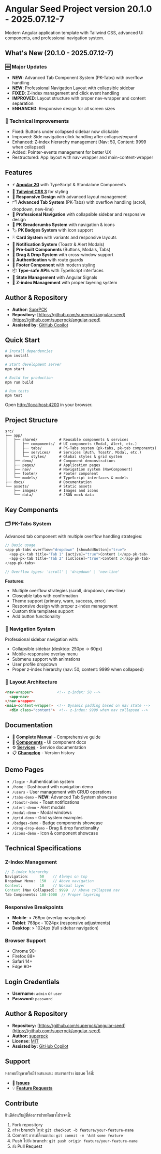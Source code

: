 # Angular Seed Project version 20.1.0 - 2025.07.12-7

Modern Angular application template with Tailwind CSS, advanced UI components, and professional navigation system.

## What's New (20.1.0 - 2025.07.12-7)

### 🆕 **Major Updates**
- **NEW**: Advanced Tab Component System (PK-Tabs) with overflow handling
- **NEW**: Professional Navigation Layout with collapsible sidebar
- **FIXED**: Z-index management and click event handling
- **IMPROVED**: Layout structure with proper nav-wrapper and content separation
- **ENHANCED**: Responsive design for all screen sizes

### 🔧 **Technical Improvements**
- Fixed: Buttons under collapsed sidebar now clickable
- Improved: Side navigation click handling after collapse/expand
- Enhanced: Z-index hierarchy management (Nav: 50, Content: 9999 when collapsed)
- Added: Pointer-events management for better UX
- Restructured: App layout with nav-wrapper and main-content-wrapper

## Features

- ⚡ [**Angular 20**](https://angular.dev/) with TypeScript & Standalone Components
- 🎨 [**Tailwind CSS 3**](https://tailwindcss.com/) for styling
- 📱 **Responsive Design** with advanced layout management
- 🗂️ **Advanced Tab System** (PK-Tabs) with overflow handling (scroll, dropdown, new-line)
- 🧭 **Professional Navigation** with collapsible sidebar and responsive design
- 📍 **PK Breadcrumbs System** with navigation & icons
- 🏷️ **PK Badges System** with icon support
- 🃏 **Card System** with variants and responsive layouts
- 🔔 **Notification System** (Toastr & Alert Modals)
- 🧩 **Pre-built Components** (Buttons, Modals, Tabs)
- 🚀 **Drag & Drop System** with cross-window support
- 🔐 **Authentication** with route guards
- 🦶 **Footer Component** with modern styling
- 📦 **Type-safe APIs** with TypeScript interfaces
- 🔄 **State Management** with Angular Signals
- 🎯 **Z-index Management** with proper layering system

## Author & Repository

- **Author**: [SuprPCK](https://github.com/superpck)
- **Repository**: [https://github.com/superpck/angular-seed](https://github.com/superpck/angular-seed)
- **Assisted by**: [GitHub Copilot](https://github.com/features/copilot)

## Quick Start

```bash
# Install dependencies
npm install

# Start development server
npm start

# Build for production
npm run build

# Run tests
npm test
```

Open [http://localhost:4200](http://localhost:4200) in your browser.

## Project Structure

```
src/
├── app/
│   ├── shared/          # Reusable components & services
│   │   ├── components/  # UI components (Modal, Alert, etc.)
│   │   ├── tabs/        # PK-Tabs system (pk-tabs, pk-tab components)
│   │   ├── services/    # Services (Auth, Toastr, Modal, etc.)
│   │   └── styles/      # Global styles & grid system
│   ├── demo/            # Component demonstrations
│   ├── pages/           # Application pages
│   ├── nav/             # Navigation system (NavComponent)
│   ├── footer/          # Footer component
│   └── models/          # TypeScript interfaces & models
├── docs/                # Documentation
└── assets/              # Static assets
    ├── images/          # Images and icons
    └── data/            # JSON mock data
```

## Key Components

### 🗂️ **PK-Tabs System**
Advanced tab component with multiple overflow handling strategies:

```typescript
// Basic usage
<app-pk-tabs overflow="dropdown" [showAddButton]="true">
  <app-pk-tab title="Tab 1" [active]="true">Content 1</app-pk-tab>
  <app-pk-tab title="Tab 2" [isClose]="true">Content 2</app-pk-tab>
</app-pk-tabs>

// Overflow types: 'scroll' | 'dropdown' | 'new-line'
```

**Features:**
- Multiple overflow strategies (scroll, dropdown, new-line)
- Closeable tabs with confirmation
- Theme support (primary, warn, success, error)
- Responsive design with proper z-index management
- Custom title templates support
- Add button functionality

### 🧭 **Navigation System**
Professional sidebar navigation with:
- Collapsible sidebar (desktop: 250px → 60px)
- Mobile-responsive overlay menu
- Submenu support with animations
- User profile dropdown
- Proper z-index hierarchy (nav: 50, content: 9999 when collapsed)

### 🎯 **Layout Architecture**
```html
<nav-wrapper>           <!-- z-index: 50 -->
  <app-nav>
</nav-wrapper>
<main-content-wrapper>  <!-- Dynamic padding based on nav state -->
  <div class="content">  <!-- z-index: 9999 when nav collapsed -->
```

## Documentation

- 📖 **[Complete Manual](./docs/manual.md)** - Comprehensive guide
- 🧩 **[Components](./docs/components/)** - UI component docs
- ⚙️ **[Services](./docs/services/)** - Service documentation
- 📋 **[Changelog](./CHANGELOG.md)** - Version history

## Demo Pages

- `/login` - Authentication system
- `/home` - Dashboard with navigation demo
- `/users` - User management with CRUD operations
- `/tabs-demo` - **NEW**: Advanced Tab System showcase
- `/toastr-demo` - Toast notifications
- `/alert-demo` - Alert modals
- `/modal-demo` - Modal windows
- `/grid-demo` - Grid system examples
- `/badges-demo` - Badge components showcase
- `/drag-drop-demo` - Drag & drop functionality
- `/icons-demo` - Icon & component showcase

## Technical Specifications

### Z-Index Management
```scss
// Z-index hierarchy
Navigation:     50    // Always on top
Dropdown Menu:  150   // Above navigation
Content:        10    // Normal layer
Content (Nav Collapsed): 9999  // Above collapsed nav
Tab Components: 100-1000  // Proper layering
```

### Responsive Breakpoints
- **Mobile**: < 768px (overlay navigation)
- **Tablet**: 768px - 1024px (responsive adjustments)
- **Desktop**: > 1024px (full sidebar navigation)

### Browser Support
- Chrome 90+
- Firefox 88+
- Safari 14+
- Edge 90+

## Login Credentials

- **Username:** `admin` or `user`
- **Password:** `password`

## Author & Repository

- **Repository:** [https://github.com/superpck/angular-seed](https://github.com/superpck/angular-seed)
- **Author:** [superpck](https://github.com/superpck)
- **License:** [MIT](./LICENSE)
- **Assisted by:** [GitHub Copilot](https://github.com/features/copilot)

## Support

หากพบปัญหาหรือมีข้อเสนอแนะ สามารถสร้าง issue ได้ที่:
- 🐛 **[Issues](https://github.com/superpck/angular-seed/issues)**
- 💡 **[Feature Requests](https://github.com/superpck/angular-seed/issues/new?template=feature_request.md)**

## Contribute

ยินดีต้อนรับผู้ที่ต้องการช่วยพัฒนาโปรเจคนี้:
1. Fork repository
2. สร้าง branch ใหม่: `git checkout -b feature/your-feature-name`
3. Commit การเปลี่ยนแปลง: `git commit -m 'Add some feature'`
4. Push ไปยัง branch: `git push origin feature/your-feature-name`
5. ส่ง Pull Request
